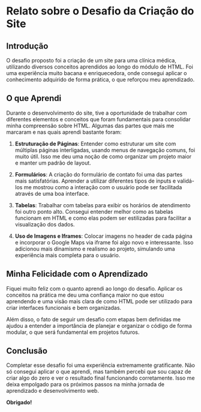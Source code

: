 # Relato sobre o Desafio da Criação do Site

## Introdução
O desafio proposto foi a criação de um site para uma clínica médica, utilizando diversos conceitos aprendidos ao longo do módulo de HTML. Foi uma experiência muito bacana e enriquecedora, onde consegui aplicar o conhecimento adquirido de forma prática, o que reforçou meu aprendizado.

## O que Aprendi
Durante o desenvolvimento do site, tive a oportunidade de trabalhar com diferentes elementos e conceitos que foram fundamentais para consolidar minha compreensão sobre HTML. Algumas das partes que mais me marcaram e nas quais aprendi bastante foram:

1. **Estruturação de Páginas**: Entender como estruturar um site com múltiplas páginas interligadas, usando menus de navegação comuns, foi muito útil. Isso me deu uma noção de como organizar um projeto maior e manter um padrão de layout.
   
2. **Formulários**: A criação do formulário de contato foi uma das partes mais satisfatórias. Aprender a utilizar diferentes tipos de inputs e validá-los me mostrou como a interação com o usuário pode ser facilitada através de uma boa interface.
   
3. **Tabelas**: Trabalhar com tabelas para exibir os horários de atendimento foi outro ponto alto. Consegui entender melhor como as tabelas funcionam em HTML e como elas podem ser estilizadas para facilitar a visualização dos dados.
   
4. **Uso de Imagens e Iframes**: Colocar imagens no header de cada página e incorporar o Google Maps via iframe foi algo novo e interessante. Isso adicionou mais dinamismo e realismo ao projeto, simulando uma experiência mais completa para o usuário.

## Minha Felicidade com o Aprendizado
Fiquei muito feliz com o quanto aprendi ao longo do desafio. Aplicar os conceitos na prática me deu uma confiança maior no que estou aprendendo e uma visão mais clara de como HTML pode ser utilizado para criar interfaces funcionais e bem organizadas.

Além disso, o fato de seguir um desafio com etapas bem definidas me ajudou a entender a importância de planejar e organizar o código de forma modular, o que será fundamental em projetos futuros.

## Conclusão
Completar esse desafio foi uma experiência extremamente gratificante. Não só consegui aplicar o que aprendi, mas também percebi que sou capaz de criar algo do zero e ver o resultado final funcionando corretamente. Isso me deixa empolgado para os próximos passos na minha jornada de aprendizado e desenvolvimento web.

**Obrigado!**

